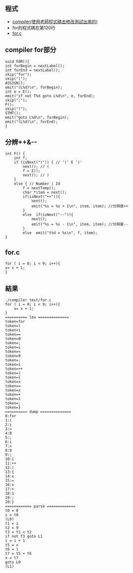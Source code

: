 ## 程式 ##
* [compiler(使用老師程式碼去修改測試出來的)](https://github.com/kalen2019/sp109b/blob/master/homework/hw2/compiler/compiler.c)
* for的程式碼在第120行
* [for.c]()
## compiler for部分 ##
    void FOR(){
    int forBegin = nextLabel();
    int forEnd = nextLabel();
    skip("for");
    skip("(");
    ASSIGN();
    emit("(L%d)\n", forBegin);
    int e = E();
    emit("if not T%d goto L%d\n", e, forEnd);
    skip(";");
    F();
    skip(")");
    STMT();
    emit("goto L%d\n", forBegin);
    emit("(L%d)\n", forEnd);
    }
## 分辨++&-- ##
    int F() {
        int f;
        if (isNext("(")) { // '(' E ')'
            next(); // (
            f = E();
            next(); // )
        } 
        else { // Number | Id
            f = nextTemp();
            char *item = next();
            if(isNext("++")){
                next();
                emit("%s = %s + 1\n", item, item); //分辨是++
            }
            else  if(isNext("--")){
                next();
                emit("%s = %s - 1\n", item, item); //分辨是--
            }
            else  emit("t%d = %s\n", f, item);
    }

## for.c ##
    for ( i = 0; i < 9; i++){
    x= x + 1;
    }
## 結果 ##
    ./compiler test/for.c
    for ( i = 0; i < 9; i++){
        x= x + 1;
    }
    ========== lex ==============
    token=for
    token=(
    token=i
    token==
    token=0
    token=;
    token=i
    token=<
    token=9
    token=;
    token=i
    token=++
    token=)
    token={
    token=x
    token==
    token=x
    token=+
    token=1
    token=;
    token=}
    ========== dump ==============
    0:for
    1:(
    2:i
    3:=
    4:0
    5:;
    6:i
    7:<
    8:9
    9:;
    10:i
    11:++
    12:)
    13:{
    14:x
    15:=
    16:x
    17:+
    18:1
    19:;
    20:}
    ============ parse =============
    t0 = 0
    i = t0
    (L0)
    t1 = i
    t2 = 9
    t3 = t1 < t2
    if not T3 goto L1
    i = i + 1
    t5 = x
    t6 = 1
    t7 = t5 + t6
    x = t7
    goto L0
    (L1)

    